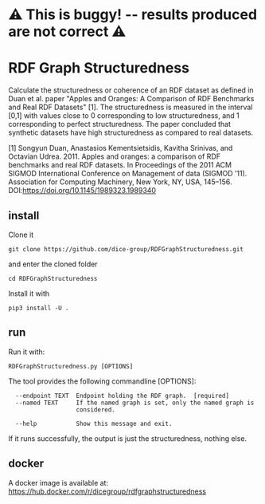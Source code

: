 # ⚠️ This is buggy! -- results produced are not correct ⚠️

# RDF Graph Structuredness

Calculate the structuredness or coherence of an RDF dataset as defined in Duan et al. paper "Apples and Oranges: A Comparison of RDF Benchmarks and Real RDF Datasets" [1]. The structuredness is measured in the interval [0,1] with values close to 0 corresponding to low structuredness, and 1 corresponding to perfect structuredness. The paper concluded that synthetic datasets have high structuredness as compared to real datasets.

[1] Songyun Duan, Anastasios Kementsietsidis, Kavitha Srinivas, and Octavian Udrea. 2011. Apples and oranges: a comparison of RDF benchmarks and real RDF datasets. In Proceedings of the 2011 ACM SIGMOD International Conference on Management of data (SIGMOD ’11). Association for Computing Machinery, New York, NY, USA, 145–156. DOI:https://doi.org/10.1145/1989323.1989340

## install 

Clone it 
```shell script
git clone https://github.com/dice-group/RDFGraphStructuredness.git
```
and enter the cloned folder 
```shell script
cd RDFGraphStructuredness
```
Install it with 
```shell script
pip3 install -U .
```

## run 

Run it with:
```shell script
RDFGraphStructuredness.py [OPTIONS]
```
The tool provides the following commandline [OPTIONS]:
```
  --endpoint TEXT  Endpoint holding the RDF graph.  [required]
  --named TEXT     If the named graph is set, only the named graph is
                   considered.

  --help           Show this message and exit.
```

If it runs successfully, the output is just the structuredness, nothing else. 

## docker
A docker image is available at: https://hub.docker.com/r/dicegroup/rdfgraphstructuredness
